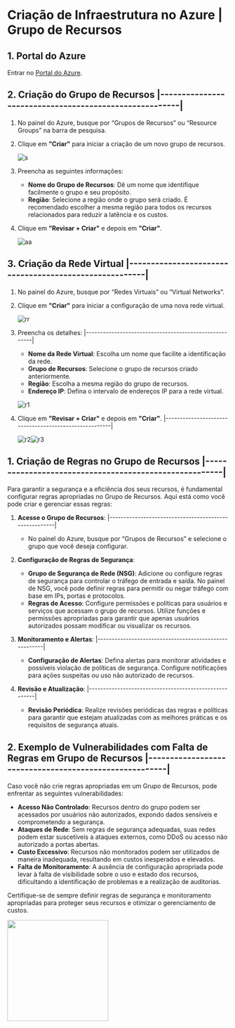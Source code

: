 # Criação de Infraestrutura no Azure | Grupo de Recursos

## 1. Portal do Azure 

Entrar no [Portal do Azure](https://portal.azure.com).

## 2. Criação do Grupo de Recursos |-------------------------------------------------------|

1. No painel do Azure, busque por “Grupos de Recursos” ou “Resource Groups” na barra de pesquisa.
2. Clique em **"Criar"** para iniciar a criação de um novo grupo de recursos.

   ![s](https://github.com/user-attachments/assets/3d26af1f-5ee7-46f8-8c62-662ead21aa8b)

4. Preencha as seguintes informações:
   - **Nome do Grupo de Recursos**: Dê um nome que identifique facilmente o grupo e seu propósito.
   - **Região**: Selecione a região onde o grupo será criado. É recomendado escolher a mesma região para todos os recursos relacionados para reduzir a latência e os custos.
5. Clique em **"Revisar + Criar"** e depois em **"Criar"**.

   ![aa](https://github.com/user-attachments/assets/52f5df5b-b793-43cb-b6d4-b532d50a575a)


## 3. Criação da Rede Virtual |-------------------------------------------------------|

1. No painel do Azure, busque por “Redes Virtuais” ou “Virtual Networks”.
2. Clique em **"Criar"** para iniciar a configuração de uma nova rede virtual.

   ![rr](https://github.com/user-attachments/assets/e11dc79a-d5ed-4e23-b65d-7595b208835d)

4. Preencha os detalhes: |-------------------------------------------------------|
   - **Nome da Rede Virtual**: Escolha um nome que facilite a identificação da rede.
   - **Grupo de Recursos**: Selecione o grupo de recursos criado anteriormente.
   - **Região**: Escolha a mesma região do grupo de recursos.
   - **Endereço IP**: Defina o intervalo de endereços IP para a rede virtual.
  
   ![r1](https://github.com/user-attachments/assets/130e7781-2604-46a9-be03-66edfdc0fa37)
   
6. Clique em **"Revisar + Criar"** e depois em **"Criar"**. |-------------------------------------------------------|

   ![r2](https://github.com/user-attachments/assets/83521a75-553a-4883-afd1-b3b9a6d4bf7c)![r3](https://github.com/user-attachments/assets/f5cdeae6-2fca-4918-8520-18df857666f5)


## 1. Criação de Regras no Grupo de Recursos |-------------------------------------------------------|



Para garantir a segurança e a eficiência dos seus recursos, é fundamental configurar regras apropriadas no Grupo de Recursos. Aqui está como você pode criar e gerenciar essas regras:

1. **Acesse o Grupo de Recursos**: |-------------------------------------------------------|
   - No painel do Azure, busque por “Grupos de Recursos” e selecione o grupo que você deseja configurar.

2. **Configuração de Regras de Segurança**:
   - **Grupo de Segurança de Rede (NSG)**: Adicione ou configure regras de segurança para controlar o tráfego de entrada e saída. No painel de NSG, você pode definir regras para permitir ou negar tráfego com base em IPs, portas e protocolos.
   - **Regras de Acesso**: Configure permissões e políticas para usuários e serviços que acessam o grupo de recursos. Utilize funções e permissões apropriadas para garantir que apenas usuários autorizados possam modificar ou visualizar os recursos.

3. **Monitoramento e Alertas**: |-------------------------------------------------------|
   - **Configuração de Alertas**: Defina alertas para monitorar atividades e possíveis violação de políticas de segurança. Configure notificações para ações suspeitas ou uso não autorizado de recursos. 

4. **Revisão e Atualização**: |-------------------------------------------------------|
   - **Revisão Periódica**: Realize revisões periódicas das regras e políticas para garantir que estejam atualizadas com as melhores práticas e os requisitos de segurança atuais.

## 2. Exemplo de Vulnerabilidades com Falta de Regras em Grupo de Recursos |-------------------------------------------------------|

Caso você não crie regras apropriadas em um Grupo de Recursos, pode enfrentar as seguintes vulnerabilidades:

- **Acesso Não Controlado**: Recursos dentro do grupo podem ser acessados por usuários não autorizados, expondo dados sensíveis e comprometendo a segurança. 
- **Ataques de Rede**: Sem regras de segurança adequadas, suas redes podem estar suscetíveis a ataques externos, como DDoS ou acesso não autorizado a portas abertas. 
- **Custo Excessivo**: Recursos não monitorados podem ser utilizados de maneira inadequada, resultando em custos inesperados e elevados. 
- **Falta de Monitoramento**: A ausência de configuração apropriada pode levar à falta de visibilidade sobre o uso e estado dos recursos, dificultando a identificação de problemas e a realização de auditorias. 

Certifique-se de sempre definir regras de segurança e monitoramento apropriadas para proteger seus recursos e otimizar o gerenciamento de custos.

<img src="https://media.tenor.com/qVKlQMB2DpsAAAAM/hacker-hacking.gif" width="230"></h2>
